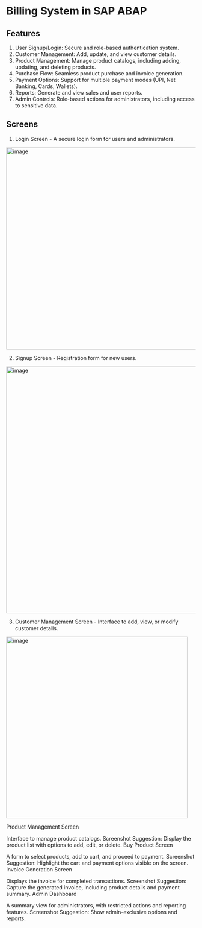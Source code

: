 # Billing System in SAP ABAP

## Features
1) User Signup/Login: Secure and role-based authentication system.
2) Customer Management: Add, update, and view customer details.
3) Product Management: Manage product catalogs, including adding, updating, and deleting products.
4) Purchase Flow: Seamless product purchase and invoice generation.
5) Payment Options: Support for multiple payment modes (UPI, Net Banking, Cards, Wallets).
6) Reports: Generate and view sales and user reports.
7) Admin Controls: Role-based actions for administrators, including access to sensitive data.

## Screens

1) Login Screen - A secure login form for users and administrators.
<img width="536" alt="image" src="https://github.com/user-attachments/assets/64f605fe-c653-41ae-8a05-9c873c9a3dee">

2) Signup Screen - Registration form for new users.
<img width="655" alt="image" src="https://github.com/user-attachments/assets/d3882613-81b9-46ad-ba87-fb56e763b48d">

3) Customer Management Screen - Interface to add, view, or modify customer details.
<img width="482" alt="image" src="https://github.com/user-attachments/assets/c60af125-287a-458f-a1ca-7f56d83c1e9b">

Product Management Screen

Interface to manage product catalogs.
Screenshot Suggestion: Display the product list with options to add, edit, or delete.
Buy Product Screen

A form to select products, add to cart, and proceed to payment.
Screenshot Suggestion: Highlight the cart and payment options visible on the screen.
Invoice Generation Screen

Displays the invoice for completed transactions.
Screenshot Suggestion: Capture the generated invoice, including product details and payment summary.
Admin Dashboard

A summary view for administrators, with restricted actions and reporting features.
Screenshot Suggestion: Show admin-exclusive options and reports.
